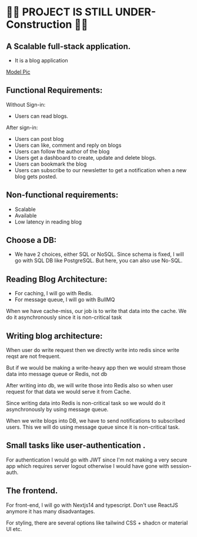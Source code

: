 
# 🚧🚨 PROJECT IS STILL UNDER-Construction 🚨🚧


## A Scalable full-stack application.

- It is a blog application

[Model Pic](https://ibb.co/gF3s840)

## Functional Requirements:

Without Sign-in:

- Users can read blogs.

After sign-in:

- Users can post blog
- Users can like, comment and reply on blogs
- Users can follow the author of the blog
- Users get a dashboard to create, update and delete blogs.
- Users can bookmark the blog
- Users can subscribe to our newsletter to get a notification when a new blog gets posted.

## Non-functional requirements:

- Scalable
- Available
- Low latency in reading blog

## Choose a DB:

- We have 2 choices, either SQL or NoSQL. Since schema is fixed, I will go with SQL DB like PostgreSQL. But here, you can also use No-SQL.

## Reading Blog Architecture:

- For caching, I will go with Redis.
- For message queue, I will go with BullMQ

When we have cache-miss, our job is to write that data into the cache. We do it asynchronously since it is non-critical task

## Writing blog architecture:

When user do write request then we directly write into redis since write reqst are not frequent.

But if we would be making a write-heavy app then we would stream those data into message queue or Redis, not db

After writing into db, we will write those into Redis also so when user request for that data we would serve it from Cache.

Since writing data into Redis is non-critical task so we would do it asynchronously by using message queue.

When we write blogs into DB, we have to send notifications to subscribed users. This we will do using message queue since it is non-critical task.

## Small tasks like user-authentication .

For authentication I would go with JWT since I'm not making a very secure app which requires server logout otherwise I would have gone with session-auth.

## The frontend.

For front-end, I will go with Nextjs14 and typescript.
Don't use ReactJS anymore it has many disadvantages.

For styling, there are several options like tailwind CSS + shadcn or material UI etc.
